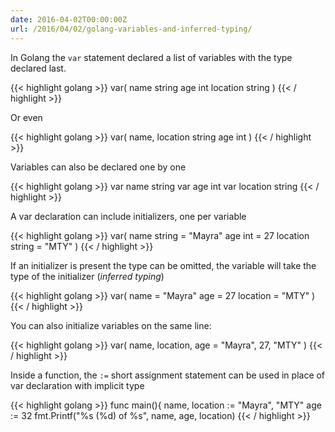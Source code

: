 ```yaml
---
date: 2016-04-02T00:00:00Z
url: /2016/04/02/golang-variables-and-inferred-typing/
---
```


In Golang the `var` statement declared a list of variables with the type declared last.


{{< highlight golang >}}
var(
  name string
  age int
  location string
)
{{< / highlight >}}

Or even

{{< highlight golang >}}
var(
  name, location string
  age int
)
{{< / highlight >}}

Variables can also be declared one by one

{{< highlight golang >}}
var name string
var age int
var location string
{{< / highlight >}}

A var declaration can include initializers, one per variable

{{< highlight golang >}}
var(
  name string = "Mayra"
  age int = 27
  location string = "MTY"
)
{{< / highlight >}}

If an initializer is present the type can be omitted, the variable will take the type of the initializer (*inferred typing*)

{{< highlight golang >}}
var(
  name = "Mayra"
  age = 27
  location = "MTY"
)
{{< / highlight >}}

You can also initialize variables on the same line:

{{< highlight golang >}}
var(
  name, location, age = "Mayra", 27, "MTY"
)
{{< / highlight >}}

Inside a function, the `:=` short assignment statement can be used in place of var declaration with implicit type

{{< highlight golang >}}
func main(){
  name, location := "Mayra", "MTY"
  age := 32
  fmt.Printf("%s (%d) of %s", name, age, location)
{{< / highlight >}}

